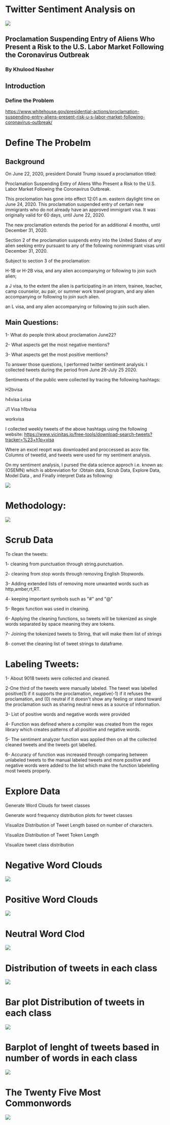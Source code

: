 # Twitter Sentiment Analysis on

![](images/4.jpg)

## Proclamation Suspending Entry of Aliens Who Present a Risk to the U.S. Labor Market Following the Coronavirus Outbreak
 
###  By Khulood Nasher

## Introduction
### Define the Problem
https://www.whitehouse.gov/presidential-actions/proclamation-suspending-entry-aliens-present-risk-u-s-labor-market-following-coronavirus-outbreak/

# Define The Probelm
 ## Background

On June 22, 2020, president Donald Trump issued a proclamation titled:

Proclamation Suspending Entry of Aliens Who Present a Risk to the U.S. Labor Market Following the Coronavirus Outbreak.

This proclomation has gone into effect 12:01 a.m. eastern daylight time on June 24, 2020. This proclamation suspended entry of certain new immigrants who do not already have an approved immigrant visa. It was originally valid for 60 days, until June 22, 2020.

The new proclamation extends the period for an additional 4 months, until December 31, 2020.

Section 2 of the proclamation suspends entry into the United States of any alien seeking entry pursuant to any of the following nonimmigrant visas until December 31, 2020.

Subject to section 3 of the proclamation:

H-1B or H-2B visa, and any alien accompanying or following to join such alien;

a J visa, to the extent the alien is participating in an intern, trainee, teacher, camp counselor, au pair, or summer work travel program, and any alien accompanying or following to join such alien.

an L visa, and any alien accompanying or following to join such alien.



## Main Questions:
1- What do people think about proclamation June22?

2- What aspects get the most negative mentions?

3- What aspects get the most positive mentions?

To answer those questions, I performed twitter sentiment analysis. I collected tweets during the period from June 26-July 25 2020.

Sentiments of the public were collected by tracing the following hashtags:

H2bvisa

h4visa
Lvisa

J1 Visa
h1bvisa


workvisa

I collected weekly tweets of the above hashtags using the following website: https://www.vicinitas.io/free-tools/download-search-tweets?tracker=%23+h1p+visa

Where an excel reoprt was downloaded and proccessed as acsv file. Columns of tweetId, and tweets were used for my sentiment analysis.

On my sentiment analysis, I pursed the data science approch i.e. known as: (OSEMN) which is abbreviation for :Obtain data, Scrub Data, Explore Data, Model Data , and Finally interpret Data as following:

![](images/osemn.png)



# Methodology:

![](images/methodlogy.jpeg)


# Scrub Data
To clean the tweets:

1- cleaning from punctuation through string.punctuation.

2- cleaning from stop words through removing English Stopwords.

3- Adding extended lists of removing more unwanted words such as http,amber,rt,RT.

4- keeping important symbols such as "#" and "@"

5- Regex function was used in cleaning.

6- Applying the cleaning functions, so tweets will be tokenized as single words separated by space meaning they are tokens.

7- Joining the tokenized tweets to String, that will make them list of strings

8- convet the cleaning list of tweet strings to dataframe.
 
 
# Labeling Tweets:
1- About 9018 tweets were collected and cleaned. 

2-One third of the tweets were manually labeled. The tweet was labelled positive(1) if it supports the proclamation, negative(-1) if it refuses the proclamation, and (0) neutral if it doesn't show any feeling or stand toward the proclamation such as sharing neutral news as a source of information.

3- List of positive words and negative words were provided
 
4-  Function was defined  where  a compiler was created from the regex library which creates patterns of all positive and negative words.

5- The sentiment analyzer function was applied then on all the collected cleaned tweets and the tweets got labelled.

6- Accuracy of function was increased through comparing between unlabeled tweets to the  manual  labeled tweets  and more positive and negative words were added to the list which make the function labelelling  most tweets properly.
 
 
 # Explore Data
Generate Word Clouds for tweet classes

Generate word frequency distribution plots for tweet classes

Visualize Distribution of Tweet Length based on number of characters.

Visualize Distribution of Tweet Token Length


Visualize tweet class distribution
 
 # Negative Word Clouds
![](images/negativecloud.png)

# Positive Word Clouds
![](images/positivecloud.png)


# Neutral Word Clod
![](images/neutralcloud.png)


# Distribution of tweets in each class
![](images/sentimentpiplot.png)


# Bar plot Distribution of tweets in each class
![](images/tweetdistributionineachclass.png)
 
 # Barplot of lenght of tweets based in number of words in each class 
 ![](images/barplotsentimentlength.png)


#  The Twenty Five Most Commonwords
 ![](images/25mostcommonwords.png)

 



